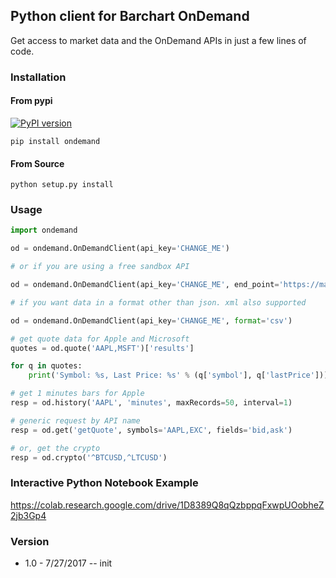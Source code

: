 ## Python client for Barchart OnDemand

Get access to market data and the OnDemand APIs in just a few lines of code.

### Installation

#### From pypi

[![PyPI version](https://badge.fury.io/py/ondemand.svg)](https://badge.fury.io/py/ondemand)

```
pip install ondemand
```

#### From Source

```
python setup.py install
```

### Usage

```python
import ondemand

od = ondemand.OnDemandClient(api_key='CHANGE_ME')

# or if you are using a free sandbox API

od = ondemand.OnDemandClient(api_key='CHANGE_ME', end_point='https://marketdata.websol.barchart.com/')

# if you want data in a format other than json. xml also supported

od = ondemand.OnDemandClient(api_key='CHANGE_ME', format='csv')

# get quote data for Apple and Microsoft
quotes = od.quote('AAPL,MSFT')['results']

for q in quotes:
    print('Symbol: %s, Last Price: %s' % (q['symbol'], q['lastPrice']))

# get 1 minutes bars for Apple
resp = od.history('AAPL', 'minutes', maxRecords=50, interval=1)

# generic request by API name
resp = od.get('getQuote', symbols='AAPL,EXC', fields='bid,ask')

# or, get the crypto
resp = od.crypto('^BTCUSD,^LTCUSD')
```

### Interactive Python Notebook Example

https://colab.research.google.com/drive/1D8389Q8qQzbppqFxwpUOobheZ2jb3Gp4

### Version

- 1.0 - 7/27/2017 -- init
